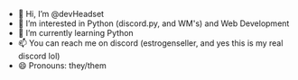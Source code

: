 - 👋 Hi, I’m @devHeadset
- 👀 I’m interested in Python (discord.py, and WM's) and Web Development
- 🌱 I’m currently learning Python
- 📫 You can reach me on discord (estrogenseller, and yes this is my real discord lol)
- 😄 Pronouns: they/them
